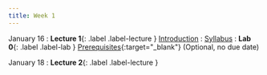 ```yaml
---
title: Week 1
---
```


January 16
: **Lecture 1**{: .label .label-lecture } [Introduction](lecture/lec01)
    : [Syllabus](https://www.econ148.org/sp24/syllabus/)
: **Lab 0**{: .label .label-lab } [Prerequisites](https://data100.datahub.berkeley.edu/hub/user-redirect/git-pull?repo=https%3A%2F%2Fgithub.com%2FUCB-Econ-148%2Fsp24-student&branch=main&urlpath=lab%2Ftree%2Fsp24-student%2Flab%2Flab00%2Flab00.ipynb){:target="_blank"} (Optional, no due date)


January 18
: **Lecture 2**{: .label .label-lecture }


